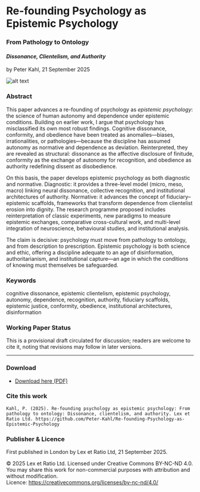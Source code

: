 # Re-founding Psychology as Epistemic Psychology

### From Pathology to Ontology

#### _Dissonance, Clientelism, and Authority_

by Peter Kahl, 21 September 2025

![alt text](https://github.com/Peter-Kahl/Re-founding-Psychology-as-Epistemic-Psychology/blob/main/trump_tv.jpg?raw=true)

### Abstract

This paper advances a re-founding of psychology as _epistemic psychology_: the science of human autonomy and dependence under epistemic conditions. Building on earlier work, I argue that psychology has misclassified its own most robust findings. Cognitive dissonance, conformity, and obedience have been treated as anomalies—biases, irrationalities, or pathologies—because the discipline has assumed autonomy as normative and dependence as deviation. Reinterpreted, they are revealed as structural: dissonance as the affective disclosure of finitude, conformity as the exchange of autonomy for recognition, and obedience as authority redefining dissent as disobedience.

On this basis, the paper develops epistemic psychology as both diagnostic and normative. Diagnostic: it provides a three-level model (micro, meso, macro) linking neural dissonance, collective recognition, and institutional architectures of authority. Normative: it advances the concept of fiduciary–epistemic scaffolds, frameworks that transform dependence from clientelist erosion into dignity. The research programme proposed includes reinterpretation of classic experiments, new paradigms to measure epistemic exchanges, comparative cross-cultural work, and multi-level integration of neuroscience, behavioural studies, and institutional analysis.

The claim is decisive: psychology must move from pathology to ontology, and from description to prescription. Epistemic psychology is both science and ethic, offering a discipline adequate to an age of disinformation, authoritarianism, and institutional capture—an age in which the conditions of knowing must themselves be safeguarded.

### Keywords

cognitive dissonance, epistemic clientelism, epistemic psychology, autonomy, dependence, recognition, authority, fiduciary scaffolds, epistemic justice, conformity, obedience, institutional architectures, disinformation

### Working Paper Status

This is a provisional draft circulated for discussion; readers are welcome to cite it, noting that revisions may follow in later versions.

---

### Download

- [Download here (PDF)](https://raw.githubusercontent.com/Peter-Kahl/Re-founding-Psychology-as-Epistemic-Psychology/master/Kahl_P_Re-founding_Psychology_as_Epistemic_Psychology_2025-09-21.pdf)

### Cite this work

```
Kahl, P. (2025). Re-founding psychology as epistemic psychology: From pathology to ontology: Dissonance, clientelism, and authority. Lex et Ratio Ltd. https://github.com/Peter-Kahl/Re-founding-Psychology-as-Epistemic-Psychology
```

### Publisher & Licence

First published in London by Lex et Ratio Ltd, 21 September 2025.

© 2025 Lex et Ratio Ltd. Licensed under Creative Commons BY-NC-ND 4.0.\
You may share this work for non-commercial purposes with attribution and without modification.\
Licence: https://creativecommons.org/licenses/by-nc-nd/4.0/